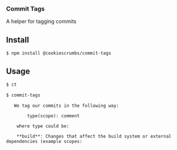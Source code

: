 ### Commit Tags

A helper for tagging commits

## Install

```console
$ npm install @cookiescrumbs/commit-tags
```

## Usage

```bash
$ ct
```

```bash
$ commit-tags
```

```
   We tag our commits in the following way:

        type(scope): comment

    where type could be:

    **build**: Changes that affect the build system or external dependencies (example scopes: 
``` 

